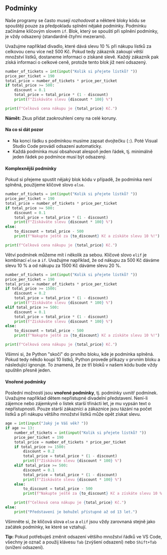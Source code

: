 ## Podmínky

Naše programy se často musejí *rozhodovat* a některé bloky kódu se spouštějí pouze za předpokladu splnění nějaké podmínky. Podmínku začínáme klíčovým slovem `if`. Blok, který se spouští při splnění podmínky, je vždy odsazený (standardně čtyřmi mezerami).

Uvažujme například divadlo, které dává slevu 10 % při nákupu lístků za celkovou cenu více než 500 Kč. Pokud tedy zákazník zakoupí větší množství lístků, dostaneme informaci o získané slevě. Každý zákazník pak získá informaci o celkové ceně, protože tento blok již není odsazený.

```py
number_of_tickets = int(input("Kolik si přejete lístků? "))
price_per_ticket = 190
total_price = number_of_tickets * price_per_ticket
if total_price >= 500:
    discount = 0.1
    total_price = total_price * (1 - discount)
    print(f"Získáváte slevu {discount * 100} %")

print(f"Celková cena nákupu je {total_price} Kč.")
```

**Námět:** Zkus přidat zaokrouhlení ceny na celé koruny.

#### Na co si dát pozor

* Na konci řádku s podmínkou musíme zapsat dvojtečku (`:`). Poté Visual Studio Code provádí odsazení automaticky.
* Každá podmínka musí obsahovat alespoň jeden řádek, tj. minimálně jeden řádek po podmínce musí být odsazený.

#### Komplexnější podmínky

Pokud si přejeme spustit nějaký blok kódu v případě, že podmínka není splněná, použijeme klíčové slovo `else`.

```py
number_of_tickets = int(input("Kolik si přejete lístků? "))
price_per_ticket = 190
total_price = number_of_tickets * price_per_ticket
if total_price >= 500:
    discount = 0.1
    total_price = total_price * (1 - discount)
    print(f"Získáváte slevu {discount * 100} %")
else:
    to_discount = total_price - 500
    print(f"Nakupte ještě za {to_discount} Kč a získáte slevu 10 %!")

print(f"Celková cena nákupu je {total_price} Kč.")
```

Větví podmínek můžeme mít i několik za sebou. Klíčové slovo `elif` je kombinací `else` a `if`. Uvažujme například, že od nákupu za 500 Kč dáváme slevu 10 % a od nákupu za 1500 Kč dáváme slevu 20 %.

```py
number_of_tickets = int(input("Kolik si přejete lístků? "))
price_per_ticket = 190
total_price = number_of_tickets * price_per_ticket
if total_price >= 1500:
    discount = 0.2
    total_price = total_price * (1 - discount)
    print(f"Získáváte slevu {discount * 100} %")
elif total_price >= 500:
    discount = 0.1
    total_price = total_price * (1 - discount)
    print(f"Získáváte slevu {discount * 100} %")
else:
    to_discount = total_price - 500
    print(f"Nakupte ještě za {to_discount} Kč a získáte slevu 10 %!")

print(f"Celková cena nákupu je {total_price} Kč.")
```

Všimni si, že Python "skočí" do prvního bloku, kde je podmínka splněná. Pokud tedy někdo koupí 10 lístků, Python provede příkazy v prvním bloku a následující ignoruje. To znamená, že ze tří bloků v našem kódu bude vždy spuštěn přesně jeden.

#### Vnořené podmínky

Poslední možností jsou **vnořené podmínky**, tj. podmínky uvnitř podmínek. Uvažujme například dětem nepřístupné divadelní představení. Není-li zájemce nebo zájemkyně o lístek starší třinácti let, je mu vypsán text o nepřístupnosti. Pouze starší zákazníci a zákaznice jsou tázání na počet lístků a při nákupu většího množství lístků může opět získat slevu.

```py
age = int(input("Jaký je Váš věk? "))
if age >= 13:
    number_of_tickets = int(input("Kolik si přejete lístků? "))
    price_per_ticket = 190
    total_price = number_of_tickets * price_per_ticket
    if total_price >= 1500:
        discount = 0.2
        total_price = total_price * (1 - discount)
        print(f"Získáváte slevu {discount * 100} %")
    elif total_price >= 500:
        discount = 0.1
        total_price = total_price * (1 - discount)
        print(f"Získáváte slevu {discount * 100} %")
    else:
        to_discount = total_price - 500
        print(f"Nakupte ještě za {to_discount} Kč a získáte slevu 10 %!")

    print(f"Celková cena nákupu je {total_price} Kč.")
else:
    print("Představení je bohužel přístupné až od 13 let.")
```

Všimněte si, že klíčová slova `else` a `elif` jsou vždy zarovnaná stejně jako začátek podmínky, ke které se vztahují.

**Tip:** Pokud potřebuješ změnit odsazení většího množství řádků ve VS Code, všechny je označ a použij klávesu `Tab` (zvýšení odsazení) nebo `Shift+Tab` (snížení odsazení).
